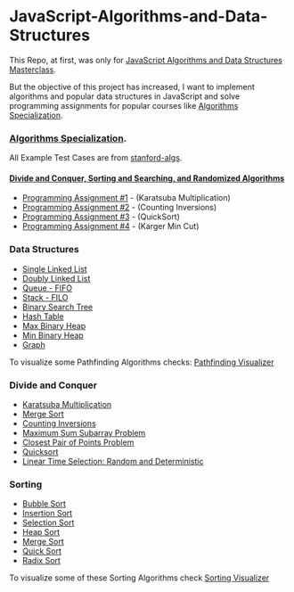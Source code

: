# JavaScript-Algorithms-and-Data-Structures

This Repo, at first, was only for [JavaScript Algorithms and Data Structures Masterclass](https://www.udemy.com/course/js-algorithms-and-data-structures-masterclass/).

But the objective of this project has increased, I want to implement algorithms and popular data structures in JavaScript and solve programming assignments for popular courses like [Algorithms Specialization](https://www.coursera.org/specializations/algorithms).

### [Algorithms Specialization](https://www.coursera.org/specializations/algorithms).

All Example Test Cases are from [stanford-algs](https://github.com/beaunus/stanford-algs).

#### [Divide and Conquer, Sorting and Searching, and Randomized Algorithms](https://www.coursera.org/learn/algorithms-divide-conquer/home/welcome)

- [Programming Assignment #1](https://github.com/LyangHiga/javaScript-algorithms-data-structures/blob/master/algorithms-specialization-coursera/course1/week1/exe.js) - (Karatsuba Multiplication)
- [Programming Assignment #2](https://github.com/LyangHiga/javaScript-algorithms-data-structures/blob/master/algorithms-specialization-coursera/course1/week2/exe.js) - (Counting Inversions)
- [Programming Assignment #3](https://github.com/LyangHiga/javaScript-algorithms-data-structures/blob/master/algorithms-specialization-coursera/course1/week3/exe.js) - (QuickSort)
- [Programming Assignment #4](https://github.com/LyangHiga/javaScript-algorithms-data-structures/blob/master/algorithms-specialization-coursera/course1/week4/exe.js) - (Karger Min Cut)

### Data Structures

- [Single Linked List](https://github.com/LyangHiga/JavaScript-Algorithms-and-Data-Structures-Masterclass/blob/master/data-structures/singlyList.js)
- [Doubly Linked List](https://github.com/LyangHiga/JavaScript-Algorithms-and-Data-Structures-Masterclass/blob/master/data-structures/doublyList.js)
- [Queue - FIFO](https://github.com/LyangHiga/JavaScript-Algorithms-and-Data-Structures-Masterclass/blob/master/data-structures/queue.js)
- [Stack - FILO](https://github.com/LyangHiga/JavaScript-Algorithms-and-Data-Structures-Masterclass/blob/master/data-structures/stack.js)
- [Binary Search Tree](https://github.com/LyangHiga/JavaScript-Algorithms-and-Data-Structures-Masterclass/blob/master/data-structures/binarySearchTree.js)
- [Hash Table](https://github.com/LyangHiga/JavaScript-Algorithms-and-Data-Structures-Masterclass/blob/master/data-structures/hashTable.js)
- [Max Binary Heap](https://github.com/LyangHiga/JavaScript-Algorithms-and-Data-Structures-Masterclass/blob/master/data-structures/maxBinaryHeap.js)
- [Min Binary Heap](https://github.com/LyangHiga/javaScript-algorithms-data-structures/blob/master/data-structures/minHeap.js)
- [Graph](https://github.com/LyangHiga/JavaScript-Algorithms-and-Data-Structures-Masterclass/blob/master/data-structures/graph.js)

To visualize some Pathfinding Algorithms checks: [Pathfinding Visualizer](https://lyanghiga.github.io/pathfinding-visualizer/)

### Divide and Conquer

- [Karatsuba Multiplication](https://github.com/LyangHiga/javaScript-algorithms-data-structures/blob/master/divide-and-conquer/karatsuba.js)
- [Merge Sort](https://github.com/LyangHiga/javaScript-algorithms-data-structures/blob/master/sort/mergeSort.js)
- [Counting Inversions](https://github.com/LyangHiga/javaScript-algorithms-data-structures/blob/master/divide-and-conquer/counting-inversions.js)
- [Maximum Sum Subarray Problem](https://github.com/LyangHiga/javaScript-algorithms-data-structures/blob/master/divide-and-conquer/maxSubarr.js)
- [Closest Pair of Points Problem](https://github.com/LyangHiga/javaScript-algorithms-data-structures/blob/master/divide-and-conquer/closestPair.js)
- [Quicksort](https://github.com/LyangHiga/javaScript-algorithms-data-structures/blob/master/sort/quickSort.js)
- [Linear Time Selection: Random and Deterministic](https://github.com/LyangHiga/javaScript-algorithms-data-structures/blob/master/divide-and-conquer/selection.js)

### Sorting

- [Bubble Sort](https://github.com/LyangHiga/JavaScript-Algorithms-and-Data-Structures-Masterclass/blob/master/sort/bubbleSort.js)
- [Insertion Sort](https://github.com/LyangHiga/JavaScript-Algorithms-and-Data-Structures-Masterclass/blob/master/sort/insertionSort.js)
- [Selection Sort](https://github.com/LyangHiga/JavaScript-Algorithms-and-Data-Structures-Masterclass/blob/master/sort/selectionSort.js)
- [Heap Sort](https://github.com/LyangHiga/javaScript-algorithms-data-structures/blob/master/sort/heapSort.js)
- [Merge Sort](https://github.com/LyangHiga/JavaScript-Algorithms-and-Data-Structures-Masterclass/blob/master/sort/mergeSort.js)
- [Quick Sort](https://github.com/LyangHiga/JavaScript-Algorithms-and-Data-Structures-Masterclass/blob/master/sort/quickSort.js)
- [Radix Sort](https://github.com/LyangHiga/JavaScript-Algorithms-and-Data-Structures-Masterclass/blob/master/sort/radixSort.js)

To visualize some of these Sorting Algorithms check [Sorting Visualizer](https://lyanghiga.github.io/sorting-visualizer/)
